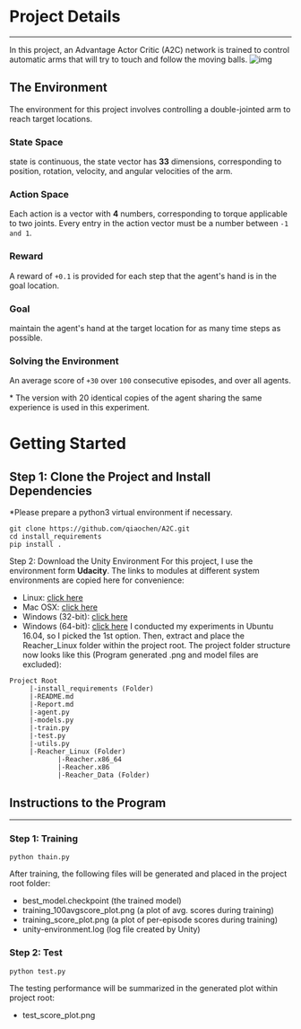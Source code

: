# Project Details
---
In this project, an Advantage Actor Critic (A2C) network is trained to control automatic arms that will try to touch and follow the moving balls.
![img](https://s3.amazonaws.com/video.udacity-data.com/topher/2018/June/5b1ea778_reacher/reacher.gif)
## The Environment
The environment for this project involves controlling a double-jointed arm to reach target locations.
### State Space
state is continuous, the state vector has **33** dimensions, corresponding to position, rotation, velocity, and angular velocities of the arm.
### Action Space
Each action is a vector with **4** numbers, corresponding to torque applicable to two joints. Every entry in the action vector must be a number between `-1 and 1`.
### Reward
A reward of `+0.1` is provided for each step that the agent's hand is in the goal location.
### Goal
maintain the agent's hand at the target location for as many time steps as possible.
### Solving the Environment
An average score of `+30` over `100` consecutive episodes, and over all agents.

\* The version with 20 identical copies of the agent sharing the same experience is used in this experiment.

# Getting Started
## Step 1: Clone the Project and Install Dependencies
\*Please prepare a python3 virtual environment if necessary.
```
git clone https://github.com/qiaochen/A2C.git
cd install_requirements
pip install .
```
Step 2: Download the Unity Environment
For this project, I use the environment form **Udacity**. The links to modules at different system environments are copied here for convenience:
*   Linux: [click here](https://s3-us-west-1.amazonaws.com/udacity-drlnd/P2/Reacher/Reacher_Linux.zip)
*   Mac OSX: [click here](https://s3-us-west-1.amazonaws.com/udacity-drlnd/P2/Reacher/Reacher.app.zip)
*   Windows (32-bit): [click here](https://s3-us-west-1.amazonaws.com/udacity-drlnd/P2/Reacher/Reacher_Windows_x86.zip)
*   Windows (64-bit): [click here](https://s3-us-west-1.amazonaws.com/udacity-drlnd/P2/Reacher/Reacher_Windows_x86_64.zip)
I conducted my experiments in Ubuntu 16.04, so I picked the 1st option. Then, extract and place the Reacher_Linux folder within the project root. The project folder structure now looks like this (Program generated .png and model files are excluded):
```
Project Root
     |-install_requirements (Folder)
     |-README.md
     |-Report.md
     |-agent.py
     |-models.py
     |-train.py
     |-test.py
     |-utils.py
     |-Reacher_Linux (Folder)
            |-Reacher.x86_64
            |-Reacher.x86
            |-Reacher_Data (Folder)
```
## Instructions to the Program
---
### Step 1: Training
```
python thain.py
```
After training, the following files will be generated and placed in the project root folder:

- best_model.checkpoint (the trained model)
- training_100avgscore_plot.png (a plot of avg. scores during training)
- training_score_plot.png (a plot of per-episode scores during training)
- unity-environment.log (log file created by Unity)
### Step 2: Test
```
python test.py
```
The testing performance will be summarized in the generated plot within project root:

- test_score_plot.png



